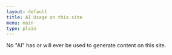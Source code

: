 ```yaml
---
layout: default
title: AI Usage on this site
menu: main
type: plain
---
```


No "AI" has or will ever be used to generate content on this site.
